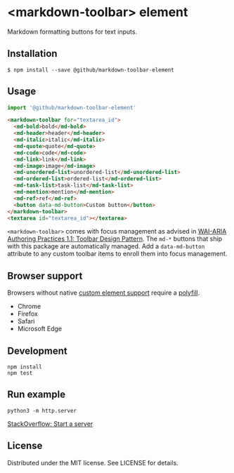 # &lt;markdown-toolbar&gt; element

Markdown formatting buttons for text inputs.

## Installation

```
$ npm install --save @github/markdown-toolbar-element
```

## Usage

```js
import '@github/markdown-toolbar-element'
```

```html
<markdown-toolbar for="textarea_id">
  <md-bold>bold</md-bold>
  <md-header>header</md-header>
  <md-italic>italic</md-italic>
  <md-quote>quote</md-quote>
  <md-code>code</md-code>
  <md-link>link</md-link>
  <md-image>image</md-image>
  <md-unordered-list>unordered-list</md-unordered-list>
  <md-ordered-list>ordered-list</md-ordered-list>
  <md-task-list>task-list</md-task-list>
  <md-mention>mention</md-mention>
  <md-ref>ref</md-ref>
  <button data-md-button>Custom button</button>
</markdown-toolbar>
<textarea id="textarea_id"></textarea>
```

`<markdown-toolbar>` comes with focus management as advised in [WAI-ARIA Authoring Practices 1.1: Toolbar Design Pattern](https://www.w3.org/TR/wai-aria-practices-1.1/examples/toolbar/toolbar.html). The `md-*` buttons that ship with this package are automatically managed. Add a `data-md-button` attribute to any custom toolbar items to enroll them into focus management.

## Browser support

Browsers without native [custom element support][support] require a [polyfill][].

- Chrome
- Firefox
- Safari
- Microsoft Edge

[support]: https://caniuse.com/#feat=custom-elementsv1
[polyfill]: https://github.com/webcomponents/custom-elements

## Development

```
npm install
npm test
```

## Run example

```
python3 -m http.server

```

[StackOverflow: Start a server](https://stackoverflow.com/a/21608670)

## License

Distributed under the MIT license. See LICENSE for details.
